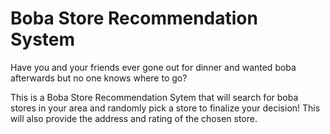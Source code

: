 # Boba Store Recommendation System

Have you and your friends ever gone out for dinner and wanted boba afterwards but no one knows where to go?

This is a Boba Store Recommendation Sytem that will search for boba stores in your area and randomly pick a store to finalize your decision! This will also provide the address and rating of the chosen store.
